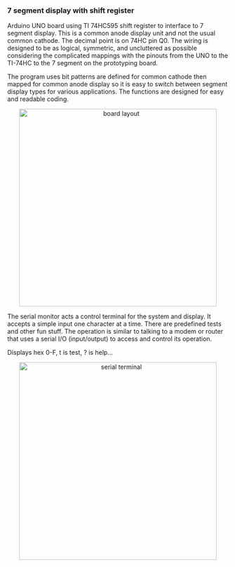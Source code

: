 

### 7 segment display with shift register

Arduino UNO board using TI 74HC595 shift register to interface to 7 segment display. 
This is a common anode display unit and not the usual common cathode. The  decimal point is on 74HC pin Q0.
The wiring is designed to be as logical, symmetric, and uncluttered as possible considering the complicated
mappings with the pinouts from the UNO to the TI-74HC to the 7 segment on the prototyping board.

The program uses bit patterns are defined for common cathode
then mapped for common anode display so it is easy to switch between segment display
types for various applications. The functions are designed for easy and readable coding.


<p align="center">
  <img src="board_five.jpg" width="450" alt="board layout">
</p>

The serial monitor acts a control terminal for the system and display. It accepts
a simple input one character at a time. There are predefined tests and other
fun stuff. The operation is similar to talking to a modem or router that uses
a serial I/O (input/output) to access and control its operation.

Displays hex 0-F, t is test, ? is help...

<p align="center">
  <img src="console.png" width="450" alt="serial terminal">
</p>
